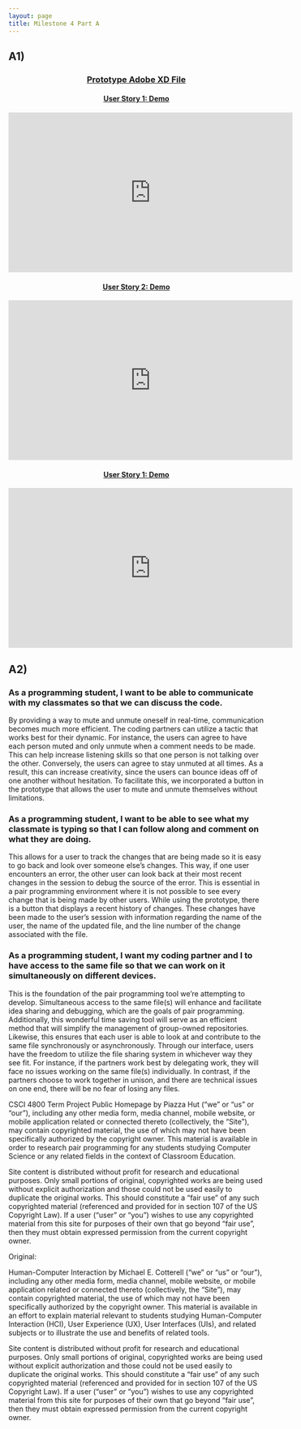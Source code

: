 ```yaml
---
layout: page
title: Milestone 4 Part A
---
```

## A1)

<h3 align="center"><a href="https://github.com/jbs26156/4800-Term-Project/raw/main/Milestone%204%20-%20Part%20A.xd" download>Prototype Adobe XD File</a></h3>


<h4 align="center"><a href="https://youtu.be/aAldvic9xZ0">User Story 1: Demo</a></h4>
<iframe width="560" height="315" src="https://www.youtube.com/embed/cffOMraBZtI" title="YouTube video player" frameborder="0" allow="accelerometer; autoplay; clipboard-write; encrypted-media; gyroscope; picture-in-picture" allowfullscreen></iframe>
</br>

<h4 align="center"><a href="https://youtu.be/tI7F5G9rI1o">User Story 2: Demo</a></h4>
<iframe width="560" height="315" src="https://www.youtube.com/embed/tI7F5G9rI1o" title="YouTube video player" frameborder="0" allow="accelerometer; autoplay; clipboard-write; encrypted-media; gyroscope; picture-in-picture" allowfullscreen></iframe>
</br>

<h4 align="center"><a href="https://youtu.be/cffOMraBZtI">User Story 1: Demo</a></h4>
<iframe width="560" height="315" src="https://www.youtube.com/embed/aAldvic9xZ0" title="YouTube video player" frameborder="0" allow="accelerometer; autoplay; clipboard-write; encrypted-media; gyroscope; picture-in-picture" allowfullscreen></iframe>
</br>

## A2)
### As a programming student, I want to be able to communicate with my classmates so that we can discuss the code. 
By providing a way to mute and unmute oneself in real-time, communication becomes much more efficient. The coding partners can utilize a tactic that works best for their dynamic. For instance, the users can agree to have each person muted and only unmute when a comment needs to be made. This can help increase listening skills so that one person is not talking over the other. Conversely, the users can agree to stay unmuted at all times. As a result, this can increase creativity, since the users can bounce ideas off of one another without hesitation. To facilitate this, we incorporated a button in the prototype that allows the user to mute and unmute themselves without limitations. 
</br>
### As a programming student, I want to be able to see what my classmate is typing so that I can follow along and comment on what they are doing. 
This allows for a user to track the changes that are being made so it is easy to go back and look over someone else’s changes. This way, if one user encounters an error, the other user can look back at their most recent changes in the session to debug the source of the error. This is essential in a pair programming environment where it is not possible to see every change that is being made by other users.
While using the prototype, there is a button that displays a recent history of changes. These changes have been made to the user’s session with information regarding the name of the user, the name of the updated file, and the line number of the change associated with the file.
</br>
### As a programming student, I want my coding partner and I to have access to the same file so that we can work on it simultaneously on different devices. 
This is the foundation of the pair programming tool we’re attempting to develop. Simultaneous access to the same file(s) will enhance and facilitate idea sharing and debugging, which are the goals of pair programming. Additionally, this wonderful time saving tool will serve as an efficient method that will simplify the management of group-owned repositories. Likewise, this ensures that each user is able to look at and contribute to the same file synchronously or asynchronously. 
Through our interface, users have the freedom to utilize the file sharing system in whichever way they see fit. For instance, if the partners work best by delegating work, they will face no issues working on the same file(s) individually. In contrast, if the partners choose to work together in unison, and there are technical issues on one end, there will be no fear of losing any files. 


CSCI 4800 Term Project Public Homepage by Piazza Hut (“we” or “us” or “our”), including any other media form, media channel, mobile website, or mobile application related or connected thereto (collectively, the “Site”), may contain copyrighted material, the use of which may not have been specifically authorized by the copyright owner. This material is available in order to research pair programming for any students studying Computer Science or any related fields in the context of Classroom Education. 

Site content is distributed without profit for research and educational purposes. Only small portions of original, copyrighted works are being used without explicit authorization and those could not be used easily to duplicate the original works. This should constitute a “fair use” of any such copyrighted material (referenced and provided for in section 107 of the US Copyright Law). If a user (“user” or “you”) wishes to use any copyrighted material from this site for purposes of their own that go beyond “fair use”, then they must obtain expressed permission from the current copyright owner.

Original: 

Human-Computer Interaction by Michael E. Cotterell (“we” or “us” or “our”), including any other media form, media channel, mobile website, or mobile application related or connected thereto (collectively, the “Site”), may contain copyrighted material, the use of which may not have been specifically authorized by the copyright owner. This material is available in an effort to explain material relevant to students studying Human-Computer Interaction (HCI), User Experience (UX), User Interfaces (UIs), and related subjects or to illustrate the use and benefits of related tools.

Site content is distributed without profit for research and educational purposes. Only small portions of original, copyrighted works are being used without explicit authorization and those could not be used easily to duplicate the original works. This should constitute a “fair use” of any such copyrighted material (referenced and provided for in section 107 of the US Copyright Law). If a user (“user” or “you”) wishes to use any copyrighted material from this site for purposes of their own that go beyond “fair use”, then they must obtain expressed permission from the current copyright owner.
